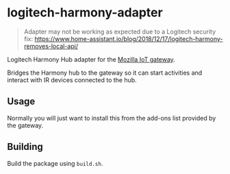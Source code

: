 # logitech-harmony-adapter

> Adapter may not be working as expected due to a Logitech security fix: https://www.home-assistant.io/blog/2018/12/17/logitech-harmony-removes-local-api/

Logitech Harmony Hub adapter for the [Mozilla IoT gateway](https://iot.mozilla.org).

Bridges the Harmony hub to the gateway so it can start activities and interact with
IR devices connected to the hub.

## Usage
Normally you will just want to install this from the add-ons list provided by
the gateway.

## Building
Build the package using `build.sh`.
